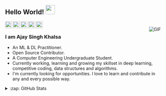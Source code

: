 ## Hello World! <img src="https://raw.githubusercontent.com/iampavangandhi/iampavangandhi/master/gifs/Hi.gif" width="30px"></h2>

<a href="https://twitter.com/ajaykhalsa_ak">
  <img align="left" alt="Ajay's Twitter" width="22px" src="https://img.icons8.com/color/48/000000/twitter--v1.png" />
</a>

<a href="https://www.linkedin.com/in/ajay-singh-khalsa/">
  <img align="left" alt="Ajay's Linkdein" width="22px" src="https://img.icons8.com/color/48/000000/linkedin-2--v1.png" />
</a>

<a href="https://t.me/AjayKhalsa">
  <img align="left" alt="Ajay's Telegram" width="22px" src="https://cdn.jsdelivr.net/npm/simple-icons@v3/icons/telegram.svg" />
</a>
<a href="https://www.hackerrank.com/ajaykhalsa_ak">
  <img align="left" alt="Ajay's Hackerrank" width="22px" src="https://cdn.jsdelivr.net/npm/simple-icons@v3/icons/hackerrank.svg" />
</a>
<a href="https://www.kaggle.com/ajaykhalsa">
  <img align="left" alt="Ajay's Kaggle" width="22px" src="https://cdn.jsdelivr.net/npm/simple-icons@3.1.0/icons/kaggle.svg" />
</a>
<br />
<img align="right" alt="GIF" src="https://media.giphy.com/media/13HgwGsXF0aiGY/giphy.gif" />




### I am Ajay Singh Khalsa
- An ML & DL Practitioner.
- Open Source Contributor.
- A Computer Engineering Undergraduate Student. 
- Currently working, learning and growing my skillset in deep learning, competitive coding, data structures and algorithms. 
- I'm currently looking for opportunities. I love to learn and contribute in any and every possible way.
<details>
  <summary>:zap: GitHub Stats</summary>
 
<img align="left" src="https://github-readme-stats.vercel.app/api?username=AjayKhalsa&show_icons=true&theme=radical" alt="AjayKhalsa" />
</details>

